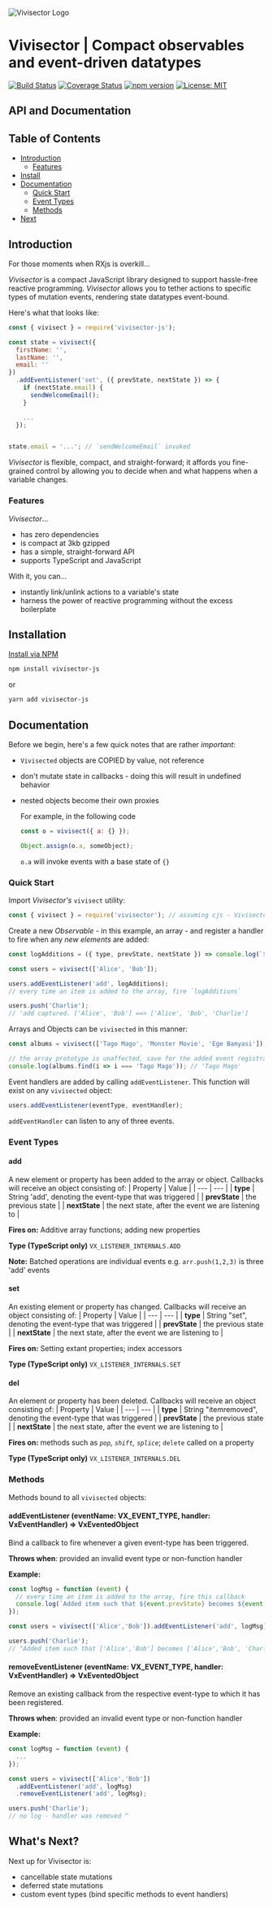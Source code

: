![Vivisector Logo](/documentation/vx.png)

# Vivisector | Compact observables and event-driven datatypes

[![Build Status](https://travis-ci.com/MatthewZito/vivisector.svg?branch=master)](https://travis-ci.com/MatthewZito/vivisector)
[![Coverage Status](https://coveralls.io/repos/github/MatthewZito/vivisector/badge.svg?branch=master)](https://coveralls.io/github/MatthewZito/vivisector?branch=master)
[![npm version](https://badge.fury.io/js/vivisector.svg)](https://badge.fury.io/js/vivisector)
[![License: MIT](https://img.shields.io/badge/License-MIT-yellow.svg)](https://opensource.org/licenses/MIT)

## API and Documentation

## Table of Contents

- [Introduction](#intro)
  - [Features](#feat)
- [Install](#install)
- [Documentation](#docs)
  - [Quick Start](#quick)
  - [Event Types](#evtypes)
  - [Methods](#methods)
- [Next](#next)

## <a name="intro"></a> Introduction

For those moments when RXjs is overkill...

*Vivisector* is a compact JavaScript library designed to support hassle-free reactive programming. *Vivisector*  allows you to tether actions to specific types of mutation events, rendering state datatypes event-bound.

Here's what that looks like:

```js
const { vivisect } = require('vivisector-js');

const state = vivisect({
  firstName: '',
  lastName: '',
  email: ''
})
  .addEventListener('set', ({ prevState, nextState }) => {
    if (nextState.email) {
      sendWelcomeEmail();
    }

    ...
  });


state.email = '...'; // `sendWelcomeEmail` invoked
```

*Vivisector* is flexible, compact, and straight-forward; it affords you fine-grained control by allowing you to decide when and what happens when a variable changes.

### <a name="feat"></a> Features

*Vivisector*...

- has zero dependencies
- is compact at 3kb gzipped
- has a simple, straight-forward API
- supports TypeScript and JavaScript

With it, you can...

- instantly link/unlink actions to a variable's state
- harness the power of reactive programming without the excess boilerplate

## <a name="install"></a> Installation

[Install via NPM](https://www.npmjs.com/package/vivisector)

```bash
npm install vivisector-js
```

or

```bash
yarn add vivisector-js
```

## <a name="docs"></a> Documentation

Before we begin, here's a few quick notes that are rather *important*:

- `Vivisected` objects are COPIED by value, not reference
- don't mutate state in callbacks - doing this will result in undefined behavior
- nested objects become their own proxies

  For example, in the following code

  ```js
  const o = vivisect({ a: {} });

  Object.assign(o.a, someObject);
  ```

  `o.a` will invoke events with a base state of `{}`

### <a name="quick"></a> Quick Start

Import *Vivisector's* `vivisect` utility:

```js
const { vivisect } = require('vivisector'); // assuming cjs - Vivisector supports esm, too
```

Create a new *Observable* - in this example, an array - and register a handler to fire when any *new elements* are added:

```js
const logAdditions = ({ type, prevState, nextState }) => console.log(`${type} captured. ${prevState} ==> ${nextState}`);

const users = vivisect(['Alice', 'Bob']);

users.addEventListener('add', logAdditions);
// every time an item is added to the array, fire `logAdditions`

users.push('Charlie');
// 'add captured. ['Alice', 'Bob'] ==> ['Alice', 'Bob', 'Charlie']
```

Arrays and Objects can be `vivisected` in this manner:

```js
const albums = vivisect(['Tago Mago', 'Monster Movie', 'Ege Bamyasi']);
```

```js
// the array prototype is unaffected, save for the added event registrars
console.log(albums.find(i => i === 'Tago Mago')); // 'Tago Mago'
```

Event handlers are added by calling `addEventListener`. This function will exist on any `vivisected` object:

```js
users.addEventListener(eventType, eventHandler);
```

`addEventHandler` can listen to any of three events.

### <a name="evtypes"></a> Event Types

#### add

A new element or property has been added to the array or object. Callbacks will receive an object consisting of:
| Property | Value |
| --- | --- |
| **type** | String 'add', denoting the event-type that was triggered |
| **prevState** | the previous state |
| **nextState** | the next state, after the event we are listening to |

**Fires on:** Additive array functions; adding new properties

**Type (TypeScript only)** `VX_LISTENER_INTERNALS.ADD`

**Note:** Batched operations are individual events e.g. `arr.push(1,2,3)` is three 'add' events

#### set

An existing element or property has changed. Callbacks will receive an object consisting of:
| Property | Value |
| --- | --- |
| **type** | String "set", denoting the event-type that was triggered |
| **prevState** | the previous state |
| **nextState** | the next state, after the event we are listening to |

**Fires on:** Setting extant properties; index accessors

**Type (TypeScript only)** `VX_LISTENER_INTERNALS.SET`

#### del

An element or property has been deleted. Callbacks will receive an object consisting of:
| Property | Value |
| --- | --- |
| **type** | String "itemremoved", denoting the event-type that was triggered |
| **prevState** | the previous state |
| **nextState** | the next state, after the event we are listening to |

**Fires on:** methods such as *`pop`, `shift`, `splice`*; `delete` called on a property

**Type (TypeScript only)** `VX_LISTENER_INTERNALS.DEL`

### <a name="methods"></a> Methods

Methods bound to all `vivisected` objects:

#### addEventListener (eventName: VX_EVENT_TYPE, handler: VxEventHandler) => VxEventedObject

Bind a callback to fire whenever a given event-type has been triggered.

**Throws when**: provided an invalid event type or non-function handler

**Example:**

```js
const logMsg = function (event) {
  // every time an item is added to the array, fire this callback
  console.log(`Added item such that ${event.prevState} becomes ${event.nextState}`);
});

const users = vivisect(['Alice','Bob']).addEventListener('add', logMsg);

users.push('Charlie');
// "Added item such that ['Alice','Bob'] becomes ['Alice','Bob', 'Charlie']"
```

#### removeEventListener (eventName: VX_EVENT_TYPE, handler: VxEventHandler) => VxEventedObject

Remove an existing callback from the respective event-type to which it has been registered.

**Throws when**: provided an invalid event type or non-function handler

**Example:**

```js
const logMsg = function (event) {
  ...
});

const users = vivisect(['Alice','Bob'])
  .addEventListener('add', logMsg)
  .removeEventListener('add', logMsg);

users.push('Charlie');
// no log - handler was removed ^
```

## <a name="next"></a> What's Next?

Next up for Vivisector is:

- cancellable state mutations
- deferred state mutations
- custom event types (bind specific methods to event handlers)
